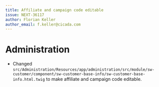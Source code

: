 ```yaml
---
title: Affiliate and campaign code editable
issue: NEXT-36117
author: Florian Keller
author_email: f.keller@cicada.com
---
```

# Administration
* Changed `src/Administration/Resources/app/administration/src/module/sw-customer/component/sw-customer-base-info/sw-customer-base-info.html.twig` to make affiliate and campaign code editable.
